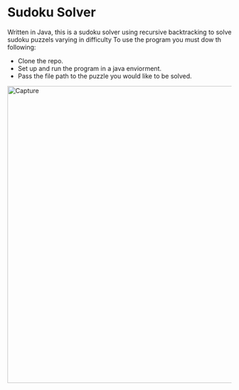 # Sudoku Solver

Written in Java, this is a sudoku solver using recursive backtracking to solve sudoku puzzels varying in difficulty
To use the program you must dow th following:
* Clone the repo.
* Set up and run the program in a java enviorment.
* Pass the file path to the puzzle you would like to be solved.

<img width="669" alt="Capture" src="https://user-images.githubusercontent.com/25403763/79794306-07b95500-8320-11ea-94df-7b40708aec85.PNG">
